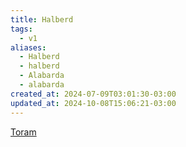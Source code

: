 ```yaml
---
title: Halberd
tags:
  - v1
aliases:
  - Halberd
  - halberd
  - Alabarda
  - alabarda
created_at: 2024-07-09T03:01:30-03:00
updated_at: 2024-10-08T15:06:21-03:00
---
```


[Toram](../26/Toram.md)
